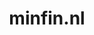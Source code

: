 ---
layout: post
title:  "minfin.nl"
internal_url:  "/dutchgov/minfin.nl.html"
subdomains_count: 65
all_subdomains_count: 111
urls_count: 9
ssl_rank: 0
http_rank: 69.555555555556
url_link: /data/minfin.nl/urls.txt
all_subdomains_link: /data/minfin.nl/all_subdomains.txt
subdomains_link: /data/minfin.nl/subdomains.txt
categories: dutchgov
---